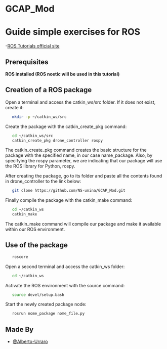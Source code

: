 # GCAP_Mod

# Guide simple exercises for ROS

-[ROS Tutorials official site](http://wiki.ros.org/ROS/Tutorials)

## Prerequisites

**ROS installed (ROS noetic will be used in this tutorial)** 

## Creation of a ROS package
Open a terminal and access the catkin_ws/src folder. If it does not exist, create it:
```bash
   mkdir -p ~/catkin_ws/src
```
Create the package with the catkin_create_pkg command:

```bash
   cd ~/catkin_ws/src
   catkin_create_pkg drone_controller rospy
```
The catkin_create_pkg command creates the basic structure for the package with the specified name, in our case name_package. Also, by specifying the rospy parameter, we are indicating that our package will use the ROS library for Python, rospy.

After creating the package, go to its folder and paste all the contents found in drone_controller to the link below:

```bash
   git clone https://github.com/NS-unina/GCAP_Mod.git
```

Finally compile the package with the catkin_make command:

```bash
   cd ~/catkin_ws
   catkin_make
```
The catkin_make command will compile our package and make it available within our ROS environment.

## Use of the package
```bash
   roscore
```

Open a second terminal and access the catkin_ws folder:

```bash
   cd ~/catkin_ws
```

Activate the ROS environment with the source command:
```bash
   source devel/setup.bash
```

Start the newly created package node:
```bash
   rosrun nome_package nome_file.py
```



## Made By

- [@Alberto-Urraro](https://github.com/cyberTechA)
